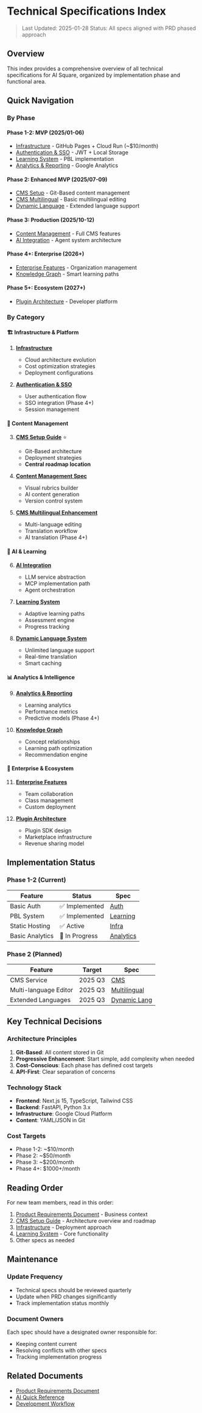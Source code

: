 # Technical Specifications Index

> Last Updated: 2025-01-28
> Status: All specs aligned with PRD phased approach

## Overview

This index provides a comprehensive overview of all technical specifications for AI Square, organized by implementation phase and functional area.

## Quick Navigation

### By Phase

#### Phase 1-2: MVP (2025/01-06)
- [Infrastructure](./infrastructure.md) - GitHub Pages + Cloud Run (~$10/month)
- [Authentication & SSO](./authentication-sso.md) - JWT + Local Storage
- [Learning System](./learning-system.md) - PBL implementation
- [Analytics & Reporting](./analytics-reporting.md) - Google Analytics

#### Phase 2: Enhanced MVP (2025/07-09)
- [CMS Setup](./cms-setup.md) - Git-Based content management
- [CMS Multilingual](./cms-multilingual-enhancement.md) - Basic multilingual editing
- [Dynamic Language](./dynamic-language-system.md) - Extended language support

#### Phase 3: Production (2025/10-12)
- [Content Management](./content-management.md) - Full CMS features
- [AI Integration](./ai-integration.md) - Agent system architecture

#### Phase 4+: Enterprise (2026+)
- [Enterprise Features](./enterprise-features.md) - Organization management
- [Knowledge Graph](./knowledge-graph-phase4-spec.md) - Smart learning paths

#### Phase 5+: Ecosystem (2027+)
- [Plugin Architecture](./plugin-architecture.md) - Developer platform

### By Category

#### 🏗️ Infrastructure & Platform
1. **[Infrastructure](./infrastructure.md)**
   - Cloud architecture evolution
   - Cost optimization strategies
   - Deployment configurations

2. **[Authentication & SSO](./authentication-sso.md)**
   - User authentication flow
   - SSO integration (Phase 4+)
   - Session management

#### 📝 Content Management
3. **[CMS Setup Guide](./cms-setup.md)** ⭐
   - Git-Based architecture
   - Deployment strategies
   - **Central roadmap location**

4. **[Content Management Spec](./content-management.md)**
   - Visual rubrics builder
   - AI content generation
   - Version control system

5. **[CMS Multilingual Enhancement](./cms-multilingual-enhancement.md)**
   - Multi-language editing
   - Translation workflow
   - AI translation (Phase 4+)

#### 🤖 AI & Learning
6. **[AI Integration](./ai-integration.md)**
   - LLM service abstraction
   - MCP implementation path
   - Agent orchestration

7. **[Learning System](./learning-system.md)**
   - Adaptive learning paths
   - Assessment engine
   - Progress tracking

8. **[Dynamic Language System](./dynamic-language-system.md)**
   - Unlimited language support
   - Real-time translation
   - Smart caching

#### 📊 Analytics & Intelligence
9. **[Analytics & Reporting](./analytics-reporting.md)**
   - Learning analytics
   - Performance metrics
   - Predictive models (Phase 4+)

10. **[Knowledge Graph](./knowledge-graph-phase4-spec.md)**
    - Concept relationships
    - Learning path optimization
    - Recommendation engine

#### 🏢 Enterprise & Ecosystem
11. **[Enterprise Features](./enterprise-features.md)**
    - Team collaboration
    - Class management
    - Custom deployment

12. **[Plugin Architecture](./plugin-architecture.md)**
    - Plugin SDK design
    - Marketplace infrastructure
    - Revenue sharing model

## Implementation Status

### Phase 1-2 (Current)
| Feature | Status | Spec |
|---------|--------|------|
| Basic Auth | ✅ Implemented | [Auth](./authentication-sso.md) |
| PBL System | ✅ Implemented | [Learning](./learning-system.md) |
| Static Hosting | ✅ Active | [Infra](./infrastructure.md) |
| Basic Analytics | 🔄 In Progress | [Analytics](./analytics-reporting.md) |

### Phase 2 (Planned)
| Feature | Target | Spec |
|---------|--------|------|
| CMS Service | 2025 Q3 | [CMS](./cms-setup.md) |
| Multi-language Editor | 2025 Q3 | [Multilingual](./cms-multilingual-enhancement.md) |
| Extended Languages | 2025 Q3 | [Dynamic Lang](./dynamic-language-system.md) |

## Key Technical Decisions

### Architecture Principles
1. **Git-Based**: All content stored in Git
2. **Progressive Enhancement**: Start simple, add complexity when needed
3. **Cost-Conscious**: Each phase has defined cost targets
4. **API-First**: Clear separation of concerns

### Technology Stack
- **Frontend**: Next.js 15, TypeScript, Tailwind CSS
- **Backend**: FastAPI, Python 3.x
- **Infrastructure**: Google Cloud Platform
- **Content**: YAML/JSON in Git

### Cost Targets
- Phase 1-2: ~$10/month
- Phase 2: ~$50/month
- Phase 3: ~$200/month
- Phase 4+: $1000+/month

## Reading Order

For new team members, read in this order:

1. [Product Requirements Document](../product-requirements-document.md) - Business context
2. [CMS Setup Guide](./cms-setup.md) - Architecture overview and roadmap
3. [Infrastructure](./infrastructure.md) - Deployment approach
4. [Learning System](./learning-system.md) - Core functionality
5. Other specs as needed

## Maintenance

### Update Frequency
- Technical specs should be reviewed quarterly
- Update when PRD changes significantly
- Track implementation status monthly

### Document Owners
Each spec should have a designated owner responsible for:
- Keeping content current
- Resolving conflicts with other specs
- Tracking implementation progress

## Related Documents

- [Product Requirements Document](../product-requirements-document.md)
- [AI Quick Reference](../AI-QUICK-REFERENCE.md)
- [Development Workflow](../../README.md)